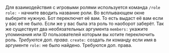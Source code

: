 Для взаимодействия с игровыми ролями используется команда `/role`
`role:` - начните вводить название роли. Во всплывающем окне выберите нужную. Бот переключет её вам. То есть выдаст её вам если у вас её не было. Если же у вас  была эта роль то наоборот заберёт.
Так же существует два необязательных аргумента
`members:` укажите упоминания или ID пользователей которым вы хотите переключить роль. *Требуются доп. права.*
`create:` создать ли команду если имя в аргументе `role:` не было найдено. Требуются доп. права.
